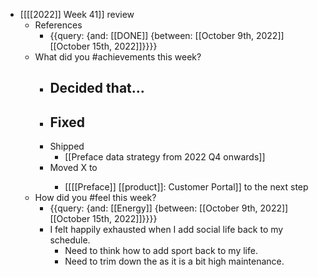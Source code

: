 - [[[[2022]] Week 41]] review
    - References
        - {{query: {and: [[DONE]] {between: [[October 9th, 2022]] [[October 15th, 2022]]}}}}
    - What did you #achievements this week?
        - Decided that...
            - 
        - Fixed
            - 
        - Shipped
            - [[Preface data strategy from 2022 Q4 onwards]]
        - Moved X to <next step>
            - [[[[Preface]] [[product]]: Customer Portal]] to the next step
    - How did you #feel this week?
        - {{query: {and: [[Energy]] {between: [[October 9th, 2022]][[October 15th, 2022]]}}}}
        - I felt happily exhausted when I add social life back to my schedule.
            - Need to think how to add sport back to my life.
            - Need to trim down the  as it is a bit high maintenance.
